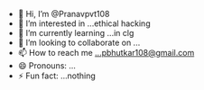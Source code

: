- 👋 Hi, I’m @Pranavpvt108
- 👀 I’m interested in ...ethical hacking 
- 🌱 I’m currently learning ...in clg
- 💞️ I’m looking to collaborate on ...
- 📫 How to reach me ...pbhutkar108@gmail.com 
- 😄 Pronouns: ...
- ⚡ Fun fact: ...nothing 

<!---
Pranavpvt108/Pranavpvt108 is a ✨ special ✨ repository because its `README.md` (this file) appears on your GitHub profile.
You can click the Preview link to take a look at your changes.
--->
